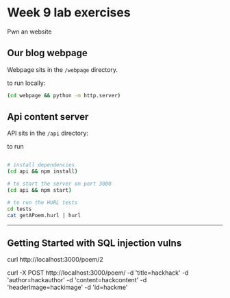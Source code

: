 # Week  9 lab exercises

Pwn an website

## Our blog webpage

Webpage sits in the `/webpage` directory.

to run locally:
```bash
(cd webpage && python -m http.server)
```

## Api content server

API sits in the `/api` directory:

to run
```bash

# install dependencies
(cd api && npm install)

# to start the server on port 3000
(cd api && npm start)

# to run the HURL tests
cd tests
cat getAPoem.hurl | hurl
```

---

## Getting Started with SQL injection vulns


curl http://localhost:3000/poem/2

curl -X POST http://localhost:3000/poem/ -d 'title=hackhack' -d 'author=hackauthor' -d 'content=hackcontent' -d 'headerImage=hackimage' -d 'id=hackme'